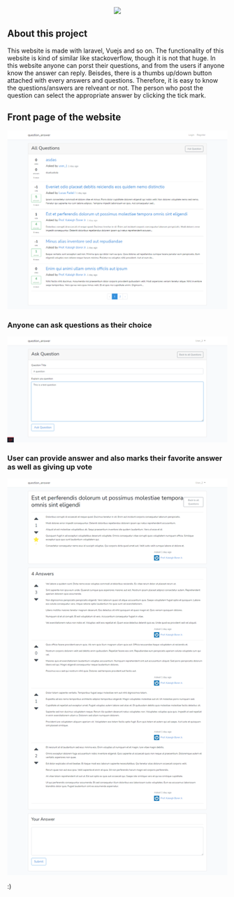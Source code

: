 <p align="center"><img src="https://laravel.com/assets/img/components/logo-laravel.svg"></p>

## About this project

This website is made with laravel, Vuejs and so on. 
The functionality of this website is kind of similar like stackoverflow, though it is not that huge.
In this website anyone can porst their questions, and from the users if anyone know the answer can reply. Beisdes, there is a thumbs up/down button attached with every answers and questions. Therefore, it is easy to know the questions/answers are relveant or not.
The person who post the question can select the appropriate answer by clicking the tick mark.






## Front page of the website

<img src="website_pics/FireShot Capture 003 - question_answer - 127.0.0.1.png">


### Anyone can ask questions as their choice

<img src="website_pics/FireShot Capture 006 - question_answer - 127.0.0.1.png">


### User can provide answer and also marks their favorite answer as well as giving up vote

<img src="website_pics/FireShot Capture 009 - question_answer - 127.0.0.1.png">


:)
